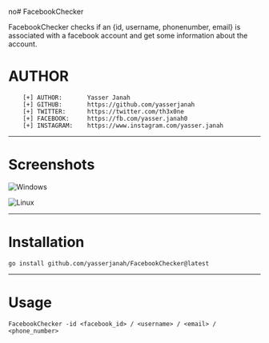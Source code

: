 no# FacebookChecker

FacebookChecker checks if an {id, username, phonenumber, email} is associated with a facebook account and get some information about the account.

# AUTHOR 
```
    [+] AUTHOR:       Yasser Janah
    [+] GITHUB:       https://github.com/yasserjanah
    [+] TWITTER:      https://twitter.com/th3x0ne
    [+] FACEBOOK:     https://fb.com/yasser.janah0
    [+] INSTAGRAM:    https://www.instagram.com/yasser.janah
```
---

# Screenshots
![Windows](https://raw.githubusercontent.com/yasserjanah/FacebookChecker/main/screenshots/windows_example.png)

![Linux](https://raw.githubusercontent.com/yasserjanah/FacebookChecker/main/screenshots/linux_example.gif)



---
# Installation
```
go install github.com/yasserjanah/FacebookChecker@latest
```
---

# Usage

```
FacebookChecker -id <facebook_id> / <username> / <email> / <phone_number>
```
